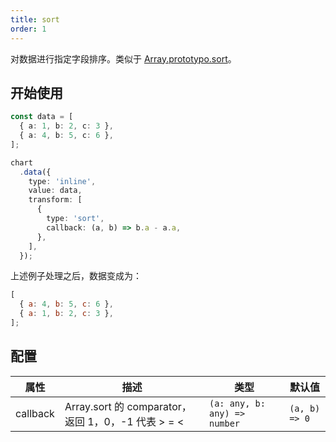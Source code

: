 ```yaml
---
title: sort
order: 1
---
```


对数据进行指定字段排序。类似于 [Array.prototypo.sort](https://developer.mozilla.org/en-US/docs/Web/JavaScript/Reference/Global_Objects/Array/sort)。

## 开始使用

```ts
const data = [
  { a: 1, b: 2, c: 3 },
  { a: 4, b: 5, c: 6 },
];

chart
  .data({
    type: 'inline',
    value: data,
    transform: [
      {
        type: 'sort',
        callback: (a, b) => b.a - a.a,
      },
    ],
  });
```

上述例子处理之后，数据变成为：

```js
[
  { a: 4, b: 5, c: 6 },
  { a: 1, b: 2, c: 3 },
];
```

## 配置

| 属性 | 描述 | 类型 | 默认值|
| -------------| ----------------------------------------------------------- | -----------------------------| --------------------|
| callback     |  Array.sort 的 comparator，返回 1，0，-1 代表 > = <            | `(a: any, b: any) => number` | `(a, b) => 0`       |
